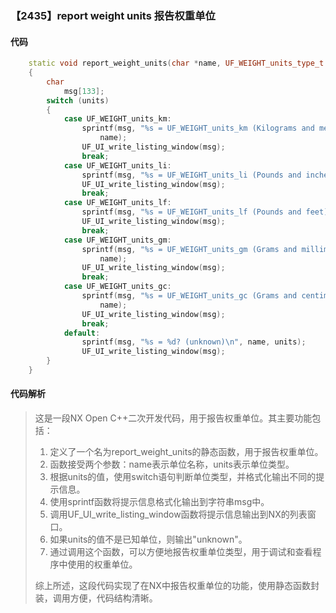 ### 【2435】report weight units 报告权重单位

#### 代码

```cpp
    static void report_weight_units(char *name, UF_WEIGHT_units_type_t units)  
    {  
        char  
            msg[133];  
        switch (units)  
        {  
            case UF_WEIGHT_units_km:  
                sprintf(msg, "%s = UF_WEIGHT_units_km (Kilograms and meters)\n",  
                    name);  
                UF_UI_write_listing_window(msg);  
                break;  
            case UF_WEIGHT_units_li:  
                sprintf(msg, "%s = UF_WEIGHT_units_li (Pounds and inches)\n", name);  
                UF_UI_write_listing_window(msg);  
                break;  
            case UF_WEIGHT_units_lf:  
                sprintf(msg, "%s = UF_WEIGHT_units_lf (Pounds and feet)\n", name);  
                UF_UI_write_listing_window(msg);  
                break;  
            case UF_WEIGHT_units_gm:  
                sprintf(msg, "%s = UF_WEIGHT_units_gm (Grams and millimeters)\n",  
                    name);  
                UF_UI_write_listing_window(msg);  
                break;  
            case UF_WEIGHT_units_gc:  
                sprintf(msg, "%s = UF_WEIGHT_units_gc (Grams and centimeters)\n",  
                    name);  
                UF_UI_write_listing_window(msg);  
                break;  
            default:  
                sprintf(msg, "%s = %d? (unknown)\n", name, units);  
                UF_UI_write_listing_window(msg);  
        }  
    }

```

#### 代码解析

> 这是一段NX Open C++二次开发代码，用于报告权重单位。其主要功能包括：
>
> 1. 定义了一个名为report_weight_units的静态函数，用于报告权重单位。
> 2. 函数接受两个参数：name表示单位名称，units表示单位类型。
> 3. 根据units的值，使用switch语句判断单位类型，并格式化输出不同的提示信息。
> 4. 使用sprintf函数将提示信息格式化输出到字符串msg中。
> 5. 调用UF_UI_write_listing_window函数将提示信息输出到NX的列表窗口。
> 6. 如果units的值不是已知单位，则输出"unknown"。
> 7. 通过调用这个函数，可以方便地报告权重单位类型，用于调试和查看程序中使用的权重单位。
>
> 综上所述，这段代码实现了在NX中报告权重单位的功能，使用静态函数封装，调用方便，代码结构清晰。
>
